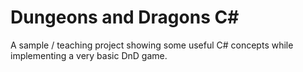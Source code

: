 # Dungeons and Dragons C#

A sample / teaching project showing some useful C# concepts while implementing a very basic DnD game.